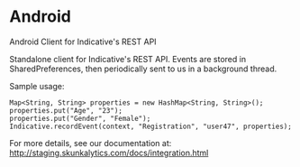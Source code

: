 Android
=======

Android Client for Indicative's REST API

Standalone client for Indicative's REST API.  Events are stored in SharedPreferences, then periodically sent to us in a background thread.

Sample usage: 

    Map<String, String> properties = new HashMap<String, String>();
    properties.put("Age", "23");
    properties.put("Gender", "Female");
    Indicative.recordEvent(context, "Registration", "user47", properties);
  
For more details, see our documentation at: http://staging.skunkalytics.com/docs/integration.html
